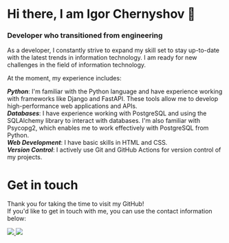 # Hi there, I am Igor Chernyshov 👋

### Developer who transitioned from engineering

As a developer, I constantly strive to expand my skill set to stay up-to-date with the latest trends in information technology. I am ready for new challenges in the field of information technology.   

At the moment, my experience includes:

***Python***: I'm familiar with the Python language and have experience working with frameworks like Django and FastAPI. These tools allow me to develop high-performance web applications and APIs.  
***Databases***: I have experience working with PostgreSQL and using the SQLAlchemy library to interact with databases. I'm also familiar with Psycopg2, which enables me to work effectively with PostgreSQL from Python.  
***Web Development***: I have basic skills in HTML and CSS.  
***Version Control***: I actively use Git and GitHub Actions for version control of my projects.  

# Get in touch 
Thank you for taking the time to visit my GitHub!   
If you'd like to get in touch with me, you can use the contact information below:

<a href="https://t.me/Igareokay" >
<img src="https://img.shields.io/badge/Telegram-2CA5E0?style=for-the-badge&logo=telegram&logoColor=white"/>
</a>
<a href="igchern95@gmail.com" >
<img src="https://img.shields.io/badge/Gmail-D14836?style=for-the-badge&logo=gmail&logoColor=white"/>
</a>
